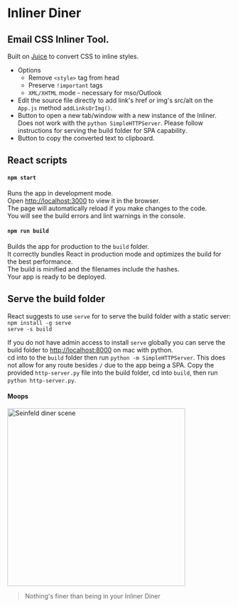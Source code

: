 # Inliner Diner

## Email CSS Inliner Tool.

Built on [Juice](https://github.com/Automattic/juice) to convert CSS to inline styles.

- Options
  - Remove `<style>` tag from head
  - Preserve `!important` tags
  - `XML/XHTML` mode - necessary for mso/Outlook
- Edit the source file directly to add link's href or img's src/alt on the `App.js` method `addLinksOrImg()`.
- Button to open a new tab/window with a new instance of the Inliner. Does not work with the `python SimpleHTTPServer`. Please follow instructions for serving the build folder for SPA capability.
- Button to copy the converted text to clipboard.

## React scripts

#### `npm start`

Runs the app in development mode.  
Open [http://localhost:3000](http://localhost:3000) to view it in the browser.  
The page will automatically reload if you make changes to the code.  
You will see the build errors and lint warnings in the console.

#### `npm run build`

Builds the app for production to the `build` folder.  
It correctly bundles React in production mode and optimizes the build for the best performance.  
The build is minified and the filenames include the hashes.  
Your app is ready to be deployed.

## Serve the build folder

React suggests to use `serve` for to serve the build folder with a static server:  
`npm install -g serve`  
`serve -s build`

If you do not have admin access to install `serve` globally you can serve the build folder to [http://localhost:8000](http://localhost:8000) on mac with python.  
cd into to the `build` folder then run `python -m SimpleHTTPServer`. This does not allow for any route besides `/` due to the app being a SPA. Copy the provided `http-server.py` file into the build folder, cd into `build`, then run `python http-server.py`.  

#### Moops
<img src="https://i.imgur.com/xLeK8mH.jpg" alt="Seinfeld diner scene" width="400px" />

> Nothing's finer than being in your Inliner Diner
